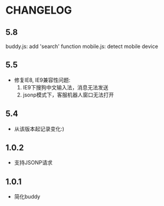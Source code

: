 CHANGELOG
================================

5.8
---------------------------------
buddy.js: add 'search' function
mobile.js: detect mobile device

5.5
---------------------------------
* 修复IE8, IE9兼容性问题:
  1) IE9下搜狗中文输入法，消息无法发送
  2) jsonp模式下，客服机器人窗口无法打开

5.4
---------------------------------
*   从该版本起记录变化:)

1.0.2
---------------------------------

*	支持JSONP请求

1.0.1
---------------------------------

*	简化buddy
